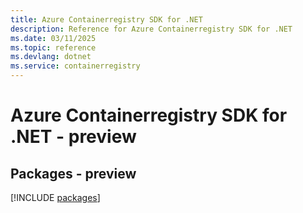 ```yaml
---
title: Azure Containerregistry SDK for .NET
description: Reference for Azure Containerregistry SDK for .NET
ms.date: 03/11/2025
ms.topic: reference
ms.devlang: dotnet
ms.service: containerregistry
---
```

# Azure Containerregistry SDK for .NET - preview
## Packages - preview
[!INCLUDE [packages](containerregistry-index.md)]